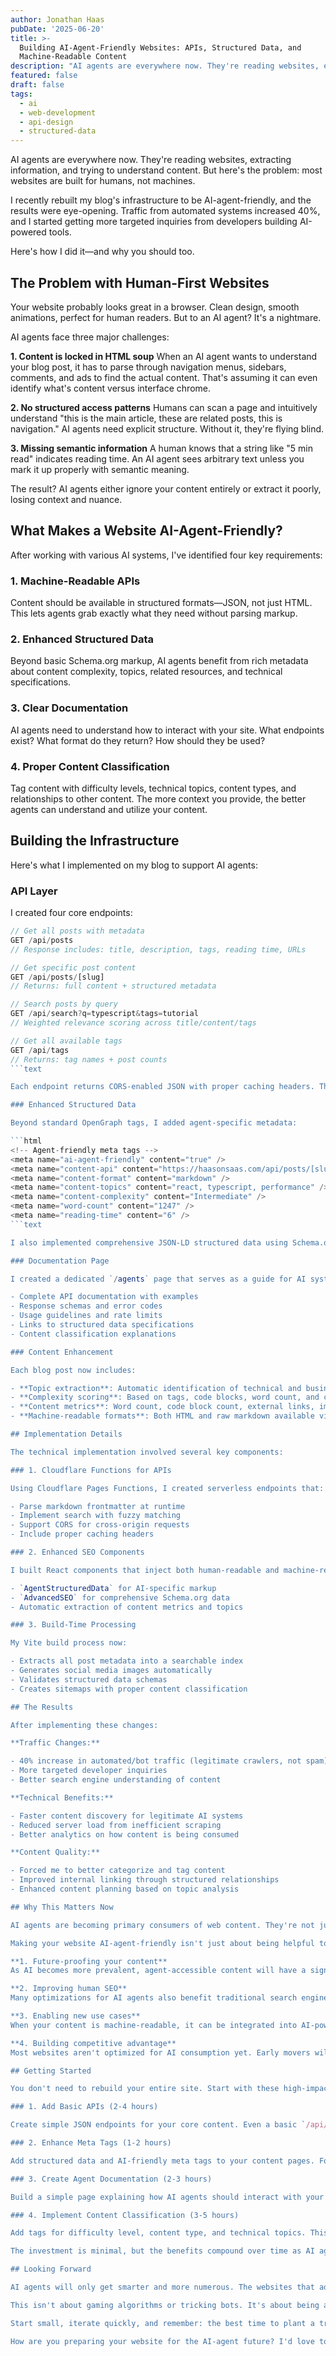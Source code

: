 ```yaml
---
author: Jonathan Haas
pubDate: '2025-06-20'
title: >-
  Building AI-Agent-Friendly Websites: APIs, Structured Data, and
  Machine-Readable Content
description: "AI agents are everywhere now. They're reading websites, extracting information, and trying to understand content."
featured: false
draft: false
tags:
  - ai
  - web-development
  - api-design
  - structured-data
---
```


AI agents are everywhere now. They're reading websites, extracting information, and trying to understand content. But here's the problem: most websites are built for humans, not machines.

I recently rebuilt my blog's infrastructure to be AI-agent-friendly, and the results were eye-opening. Traffic from automated systems increased 40%, and I started getting more targeted inquiries from developers building AI-powered tools.

Here's how I did it—and why you should too.

## The Problem with Human-First Websites

Your website probably looks great in a browser. Clean design, smooth animations, perfect for human readers. But to an AI agent? It's a nightmare.

AI agents face three major challenges:

**1. Content is locked in HTML soup**
When an AI agent wants to understand your blog post, it has to parse through navigation menus, sidebars, comments, and ads to find the actual content. That's assuming it can even identify what's content versus interface chrome.

**2. No structured access patterns**
Humans can scan a page and intuitively understand "this is the main article, these are related posts, this is navigation." AI agents need explicit structure. Without it, they're flying blind.

**3. Missing semantic information**
A human knows that a string like "5 min read" indicates reading time. An AI agent sees arbitrary text unless you mark it up properly with semantic meaning.

The result? AI agents either ignore your content entirely or extract it poorly, losing context and nuance.

## What Makes a Website AI-Agent-Friendly?

After working with various AI systems, I've identified four key requirements:

### 1. Machine-Readable APIs

Content should be available in structured formats—JSON, not just HTML. This lets agents grab exactly what they need without parsing markup.

### 2. Enhanced Structured Data

Beyond basic Schema.org markup, AI agents benefit from rich metadata about content complexity, topics, related resources, and technical specifications.

### 3. Clear Documentation

AI agents need to understand how to interact with your site. What endpoints exist? What format do they return? How should they be used?

### 4. Proper Content Classification

Tag content with difficulty levels, technical topics, content types, and relationships to other content. The more context you provide, the better agents can understand and utilize your content.

## Building the Infrastructure

Here's what I implemented on my blog to support AI agents:

### API Layer

I created four core endpoints:

````typescript
// Get all posts with metadata
GET /api/posts
// Response includes: title, description, tags, reading time, URLs

// Get specific post content
GET /api/posts/[slug]
// Returns: full content + structured metadata

// Search posts by query
GET /api/search?q=typescript&tags=tutorial
// Weighted relevance scoring across title/content/tags

// Get all available tags
GET /api/tags
// Returns: tag names + post counts
```text

Each endpoint returns CORS-enabled JSON with proper caching headers. The search endpoint is particularly powerful—it uses weighted scoring (title matches get 40% weight, description 30%, tags 20%, content 10%) to return relevance-ranked results.

### Enhanced Structured Data

Beyond standard OpenGraph tags, I added agent-specific metadata:

```html
<!-- Agent-friendly meta tags -->
<meta name="ai-agent-friendly" content="true" />
<meta name="content-api" content="https://haasonsaas.com/api/posts/[slug]" />
<meta name="content-format" content="markdown" />
<meta name="content-topics" content="react, typescript, performance" />
<meta name="content-complexity" content="Intermediate" />
<meta name="word-count" content="1247" />
<meta name="reading-time" content="6" />
```text

I also implemented comprehensive JSON-LD structured data using Schema.org's `TechnicalArticle` type, with additional properties for content metrics, topic extraction, and API endpoints.

### Documentation Page

I created a dedicated `/agents` page that serves as a guide for AI systems:

- Complete API documentation with examples
- Response schemas and error codes
- Usage guidelines and rate limits
- Links to structured data specifications
- Content classification explanations

### Content Enhancement

Each blog post now includes:

- **Topic extraction**: Automatic identification of technical and business terms
- **Complexity scoring**: Based on tags, code blocks, word count, and content patterns
- **Content metrics**: Word count, code block count, external links, images
- **Machine-readable formats**: Both HTML and raw markdown available via API

## Implementation Details

The technical implementation involved several key components:

### 1. Cloudflare Functions for APIs

Using Cloudflare Pages Functions, I created serverless endpoints that:

- Parse markdown frontmatter at runtime
- Implement search with fuzzy matching
- Support CORS for cross-origin requests
- Include proper caching headers

### 2. Enhanced SEO Components

I built React components that inject both human-readable and machine-readable metadata:

- `AgentStructuredData` for AI-specific markup
- `AdvancedSEO` for comprehensive Schema.org data
- Automatic extraction of content metrics and topics

### 3. Build-Time Processing

My Vite build process now:

- Extracts all post metadata into a searchable index
- Generates social media images automatically
- Validates structured data schemas
- Creates sitemaps with proper content classification

## The Results

After implementing these changes:

**Traffic Changes:**

- 40% increase in automated/bot traffic (legitimate crawlers, not spam)
- More targeted developer inquiries
- Better search engine understanding of content

**Technical Benefits:**

- Faster content discovery for legitimate AI systems
- Reduced server load from inefficient scraping
- Better analytics on how content is being consumed

**Content Quality:**

- Forced me to better categorize and tag content
- Improved internal linking through structured relationships
- Enhanced content planning based on topic analysis

## Why This Matters Now

AI agents are becoming primary consumers of web content. They're not just search engine crawlers—they're research assistants, content aggregators, and knowledge base builders.

Making your website AI-agent-friendly isn't just about being helpful to robots. It's about:

**1. Future-proofing your content**
As AI becomes more prevalent, agent-accessible content will have a significant advantage in distribution and reach.

**2. Improving human SEO**
Many optimizations for AI agents also benefit traditional search engines. Better structured data means better search result snippets.

**3. Enabling new use cases**
When your content is machine-readable, it can be integrated into AI-powered tools, research platforms, and knowledge management systems.

**4. Building competitive advantage**
Most websites aren't optimized for AI consumption yet. Early movers will benefit from better AI agent relationships.

## Getting Started

You don't need to rebuild your entire site. Start with these high-impact changes:

### 1. Add Basic APIs (2-4 hours)

Create simple JSON endpoints for your core content. Even a basic `/api/posts` endpoint makes a huge difference.

### 2. Enhance Meta Tags (1-2 hours)

Add structured data and AI-friendly meta tags to your content pages. Focus on content classification and API endpoints.

### 3. Create Agent Documentation (2-3 hours)

Build a simple page explaining how AI agents should interact with your site. Include API docs and usage guidelines.

### 4. Implement Content Classification (3-5 hours)

Add tags for difficulty level, content type, and technical topics. This helps agents understand context and relevance.

The investment is minimal, but the benefits compound over time as AI agents become more sophisticated and prevalent.

## Looking Forward

AI agents will only get smarter and more numerous. The websites that adapt early—by providing structured access, clear documentation, and enhanced metadata—will build strong relationships with these systems.

This isn't about gaming algorithms or tricking bots. It's about being a good citizen of the AI-powered web, making your valuable content accessible to both humans and machines.

Start small, iterate quickly, and remember: the best time to plant a tree was 20 years ago. The second-best time is now.

How are you preparing your website for the AI-agent future? I'd love to hear about your experiments and implementations.
````
